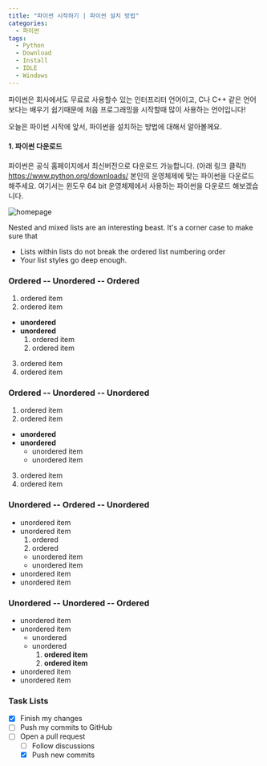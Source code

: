 ```yaml
---
title: "파이썬 시작하기 | 파이썬 설치 방법"
categories:
  - 파이썬
tags:
  - Python
  - Download
  - Install
  - IDLE
  - Windows
---
```


파이썬은 회사에서도 무료로 사용할수 있는 인터프리터 언어이고,
C나 C++ 같은 언어보다는 배우기 쉽기때문에
처음 프로그래밍을 시작할때 많이 사용하는 언어입니다!

오늘은 파이썬 시작에 앞서, 파이썬을 설치하는 방법에 대해서 알아볼께요.

#### 1. 파이썬 다운로드
파이썬은 공식 홈페이지에서 최신버전으로 다운로드 가능합니다. (아래 링크 클릭!)
https://www.python.org/downloads/
본인의 운영체제에 맞는 파이썬을 다운로드 해주세요.
여기서는 윈도우 64 bit 운영체제에서 사용하는 파이썬을 다운로드 해보겠습니다.

![homepage](/assets/homepage.PNG)


Nested and mixed lists are an interesting beast. It's a corner case to make sure that

* Lists within lists do not break the ordered list numbering order
* Your list styles go deep enough.

### Ordered -- Unordered -- Ordered

1. ordered item
2. ordered item
  * **unordered**
  * **unordered**
    1. ordered item
    2. ordered item
3. ordered item
4. ordered item

### Ordered -- Unordered -- Unordered

1. ordered item
2. ordered item
  * **unordered**
  * **unordered**
    * unordered item
    * unordered item
3. ordered item
4. ordered item

### Unordered -- Ordered -- Unordered

* unordered item
* unordered item
  1. ordered
  2. ordered
    * unordered item
    * unordered item
* unordered item
* unordered item

### Unordered -- Unordered -- Ordered

* unordered item
* unordered item
  * unordered
  * unordered
    1. **ordered item**
    2. **ordered item**
* unordered item
* unordered item

### Task Lists

- [x] Finish my changes
- [ ] Push my commits to GitHub
- [ ] Open a pull request
  - [ ] Follow discussions
  - [x] Push new commits
